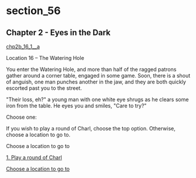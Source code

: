 
# section_56

## Chapter 2 - Eyes in the Dark

[chp2b_16_1__a](../../decomp/app/src/main/res/raw/chp2b_16_1__a.mp3 ':include :type=audio')

Location 16 – The Watering Hole

You enter the Watering Hole, and more than half of the ragged patrons gather around a corner table, engaged in some game. Soon, there is a shout of anguish, one man punches another in the jaw, and they are both quickly escorted past you to the street.

"Their loss, eh?" a young man with one white eye shrugs as he clears some iron from the table. He eyes you and smiles, "Care to try?"


Choose one:


If you wish to play a round of Charl, choose the top option. Otherwise, choose a location to go to.

Choose a location to go to

[1. Play a round of Charl](output/chapter2/section_57.md)

[Choose a location to go to](output/chapter2/section_100.md)



